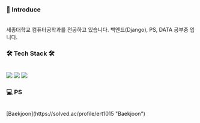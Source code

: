 


<!--
**solyrion/solyrion** is a ✨ _special_ ✨ repository because its `README.md` (this file) appears on your GitHub profile.

Here are some ideas to get you started:

- 🔭 I’m currently working on ...
- 🌱 I’m currently learning ...
- 👯 I’m looking to collaborate on ...
- 🤔 I’m looking for help with ...
- 💬 Ask me about ...
- 📫 How to reach me: ...
- 😄 Pronouns: ...
- ⚡ Fun fact: ...
-->
### 👋 Introduce
</br>
세종대학교 컴퓨터공학과를 전공하고 있습니다.
백엔드(Django), PS, DATA 공부중 입니다.

### 🛠 Tech Stack 🛠
</br>
<img src="https://img.shields.io/badge/Python-3776AB?style=flat-square&logo=python&logoColor=white"/> 
<img src="https://img.shields.io/badge/Django-092E20?style=flat-square&logo=django&logoColor=white"/> 
<img src="https://img.shields.io/badge/C-A8B9CC?style=flat-square&logo=C&logoColor=white"/>

### 💻 PS
</br>
[Baekjoon](https://solved.ac/profile/ert1015 "Baekjoon")













